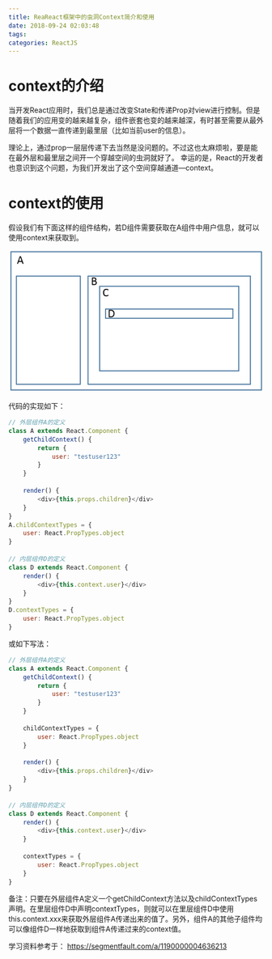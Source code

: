 ```yaml
---
title: ReaReact框架中的虫洞Context简介和使用
date: 2018-09-24 02:03:48
tags:
categories: ReactJS
---
```


# context的介绍

当开发React应用时，我们总是通过改变State和传递Prop对view进行控制。但是随着我们的应用变的越来越复杂，组件嵌套也变的越来越深，有时甚至需要从最外层将一个数据一直传递到最里层（比如当前user的信息）。 

理论上，通过prop一层层传递下去当然是没问题的。不过这也太麻烦啦，要是能在最外层和最里层之间开一个穿越空间的虫洞就好了。 幸运的是，React的开发者也意识到这个问题，为我们开发出了这个空间穿越通道—context。

# context的使用

假设我们有下面这样的组件结构，若D组件需要获取在A组件中用户信息，就可以使用context来获取到。

![](/images/react_context_1_1.png)

代码的实现如下：

```javascript
// 外层组件A的定义
class A extends React.Component {
    getChildContext() {
        return {
            user: "testuser123"
        }
    }

    render() {
        <div>{this.props.children}</div>
    }
}
A.childContextTypes = {
    user: React.PropTypes.object
}

// 内层组件D的定义
class D extends React.Component {
    render() {
        <div>{this.context.user}</div>
    }
}
D.contextTypes = {
    user: React.PropTypes.object
}
```

或如下写法：

```javascript
// 外层组件A的定义
class A extends React.Component {
    getChildContext() {
        return {
            user: "testuser123"
        }
    }

    childContextTypes = {
        user: React.PropTypes.object
    }

    render() {
        <div>{this.props.children}</div>
    }
}

// 内层组件D的定义
class D extends React.Component {
    render() {
        <div>{this.context.user}</div>
    }

    contextTypes = {
        user: React.PropTypes.object
    }
}
```

备注：只要在外层组件A定义一个getChildContext方法以及childContextTypes声明。在里层组件D中声明contextTypes，则就可以在里层组件D中使用this.context.xxx来获取外层组件A传递出来的值了。另外，组件A的其他子组件均可以像组件D一样地获取到组件A传递过来的context值。

学习资料参考于：
https://segmentfault.com/a/1190000004636213